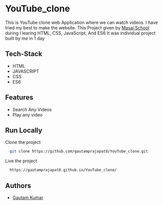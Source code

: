 # YouTube_clone

This is YouTube clone web Application where we can watch videos. I have tried my best to make the website.
This Project given by [Masai School](https://github.com/masai-course) during I learing HTML, CSS, JavaScript, And ES6
It was individual project built by me in 1 day

## Tech-Stack

- HTML
- JAVASCRIPT
- CSS
- ES6

## Features

- Search Any Videos
- Play any video



## Run Locally

Clone the project

```bash
  git clone https://github.com/gautamprajapat8/YouTube_clone.git
```

Live the project

```bash
  https://gautamprajapat8.github.io/YouTube_clone/
```

## Authors
- [Gautam Kumar](https://github.com/gautamprajapat8)

